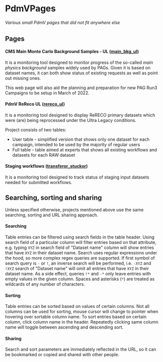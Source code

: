 # PdmVPages
###### Various small PdmV pages that did not fit anywhere else

## Pages

#### CMS Main Monte Carlo Background Samples - UL ([main_bkg_ul](main_bkg_ul))

It is a monitoring tool designed to monitor progress of the so-called *main physics background* samples widely used by PAGs. Given it is based on dataset names, it can both show status of existing requests as well as point out missing ones.

This web page will also aid the planning and preparation for new PAG Run3 Campaigns to be setup in March of 2022.

#### PdmV ReReco UL ([rereco_ul](rereco_ul))

It is a monitoring tool designed to display ReRECO primary datasets which were (are) being reprocessed under the Ultra Legacy conditions.

Project consists of two tables:
- User table - simplified version that shows only one dataset for each campaign, intended to be used by the majority of regular users
- Full table - table aimed at experts that shows all existing workflows and datasets for each RAW dataset

#### Staging workflows ([transferor_stuckor](transferor_stuckor))

It is a monitoring tool designed to track status of staging input datasets needed for submitted workflows.

## Searching, sorting and sharing

Unless specified otherwise, projects mentioned above use the same searching, sorting and URL sharing approach.

#### Searching
Table entries can be filtered using search fields in the table header. Using search field of a particular column will filter entries based on that attribute, e.g. typing `XYZ` in search field of "Dataset name" column will show entries that have `XYZ` in their dataset name. Search uses regular expressions under the hood, so more complex regex queries are supported. If first symbol of search query is `-` or `!`, an inverse search will be performed, i.e. `-XYZ` and `!XYZ` search of "Dataset name" will omit all entries that have `XYZ` in their dataset name. As a side effect, queries `!*` and `-*` only leave entries with empty values in the given column. Spaces and asterisks (`*`) are treated as wildcards of any number of characters.

#### Sorting
Table entries can be sorted based on values of certain columns. Not all columns can be used for sorting, mouse cursor will change to pointer when hovering over sortable column name. To sort entries based on certain column, click column name in the header. Repeatedly clicking same column name will toggle between ascending and descending sort.

#### Sharing
Search and sort parameters are immediately reflected in the URL, so it can be bookmarked or copied and shared with other people.
